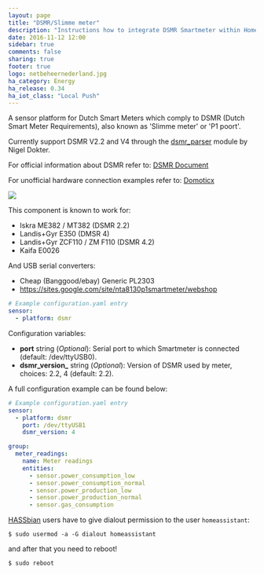 ```yaml
---
layout: page
title: "DSMR/Slimme meter"
description: "Instructions how to integrate DSMR Smartmeter within Home Assistant."
date: 2016-11-12 12:00
sidebar: true
comments: false
sharing: true
footer: true
logo: netbeheernederland.jpg
ha_category: Energy
ha_release: 0.34
ha_iot_class: "Local Push"
---
```


A sensor platform for Dutch Smart Meters which comply to DSMR (Dutch Smart Meter Requirements), also known as 'Slimme meter' or 'P1 poort'.

Currently support DSMR V2.2 and V4 through the [dsmr_parser](https://github.com/ndokter/dsmr_parser) module by Nigel Dokter.

For official information about DSMR refer to: [DSMR Document](http://www.netbeheernederland.nl/themas/hotspot/hotspot-documenten/?dossierid=11010056&title=Slimme%20meter&onderdeel=Documenten)

For unofficial hardware connection examples refer to: [Domoticx](http://domoticx.com/p1-poort-slimme-meter-hardware/)

<p class='img'>
<img src='/images/screenshots/dsmr.png' />
</p>

This component is known to work for:

- Iskra ME382 / MT382 (DSMR 2.2)
- Landis+Gyr E350 (DMSR 4)
- Landis+Gyr ZCF110 / ZM F110 (DSMR 4.2)
- Kaifa E0026

And USB serial converters:

- Cheap (Banggood/ebay) Generic PL2303
- https://sites.google.com/site/nta8130p1smartmeter/webshop

```yaml
# Example configuration.yaml entry
sensor:
  - platform: dsmr
```

Configuration variables:

- **port** string (*Optional*): Serial port to which Smartmeter is connected (default: /dev/ttyUSB0).
- **dsmr_version_** string (*Optional*): Version of DSMR used by meter, choices: 2.2, 4 (default: 2.2).

A full configuration example can be found below:

```yaml
# Example configuration.yaml entry
sensor:
  - platform: dsmr
    port: /dev/ttyUSB1
    dsmr_version: 4

group:
  meter_readings:
    name: Meter readings
    entities:
      - sensor.power_consumption_low
      - sensor.power_consumption_normal
      - sensor.power_production_low
      - sensor.power_production_normal
      - sensor.gas_consumption
```

[HASSbian](/getting-started/installation-raspberry-pi-image/) users have to give dialout permission to the user `homeassistant`:

```
$ sudo usermod -a -G dialout homeassistant
```

and after that you need to reboot!

```
$ sudo reboot
```
